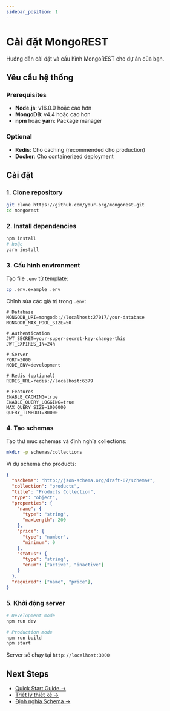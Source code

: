 ```yaml
---
sidebar_position: 1
---
```


# Cài đặt MongoREST

Hướng dẫn cài đặt và cấu hình MongoREST cho dự án của bạn.

## Yêu cầu hệ thống

### Prerequisites
- **Node.js**: v16.0.0 hoặc cao hơn
- **MongoDB**: v4.4 hoặc cao hơn
- **npm** hoặc **yarn**: Package manager

### Optional
- **Redis**: Cho caching (recommended cho production)
- **Docker**: Cho containerized deployment

## Cài đặt

### 1. Clone repository

```bash
git clone https://github.com/your-org/mongorest.git
cd mongorest
```

### 2. Install dependencies

```bash
npm install
# hoặc
yarn install
```

### 3. Cấu hình environment

Tạo file `.env` từ template:

```bash
cp .env.example .env
```

Chỉnh sửa các giá trị trong `.env`:

```env
# Database
MONGODB_URI=mongodb://localhost:27017/your-database
MONGODB_MAX_POOL_SIZE=50

# Authentication
JWT_SECRET=your-super-secret-key-change-this
JWT_EXPIRES_IN=24h

# Server
PORT=3000
NODE_ENV=development

# Redis (optional)
REDIS_URL=redis://localhost:6379

# Features
ENABLE_CACHING=true
ENABLE_QUERY_LOGGING=true
MAX_QUERY_SIZE=1000000
QUERY_TIMEOUT=30000
```

### 4. Tạo schemas

Tạo thư mục schemas và định nghĩa collections:

```bash
mkdir -p schemas/collections
```

Ví dụ schema cho products:

```json title="schemas/collections/products.json"
{
  "$schema": "http://json-schema.org/draft-07/schema#",
  "collection": "products",
  "title": "Products Collection",
  "type": "object",
  "properties": {
    "name": {
      "type": "string",
      "maxLength": 200
    },
    "price": {
      "type": "number",
      "minimum": 0
    },
    "status": {
      "type": "string",
      "enum": ["active", "inactive"]
    }
  },
  "required": ["name", "price"],
}
```

### 5. Khởi động server

```bash
# Development mode
npm run dev

# Production mode
npm run build
npm start
```

Server sẽ chạy tại `http://localhost:3000`

## Next Steps

- [Quick Start Guide →](./quick-start)
- [Triết lý thiết kế →](./philosophy)
- [Định nghĩa Schema →](/docs/schema/schema-structure)
